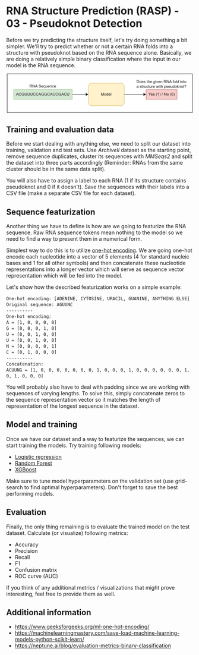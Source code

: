 # RNA Structure Prediction (RASP) - 03 - Pseudoknot Detection

Before we try predicting the structure itself, let's try doing something a bit simpler. We'll try to predict whether or not a certain RNA folds into a structure with pseudoknot based on the RNA sequence alone. Basically, we are doing a relatively simple binary classification where the input in our model is the RNA sequence.

<p align="center">
 <img src="../imgs/pknot_detect.png" width="500">
</p>

## Training and evaluation data
Before we start dealing with anything else, we need to split our dataset into training, validation and test sets. Use _ArchiveII_ dataset as the starting point, remove sequence duplicates, cluster its sequences with _MMSeqs2_ and split the dataset into three parts accordingly (Reminder: RNAs from the same cluster should be in the same data split).

You will also have to assign a label to each RNA (1 if its structure contains pseudoknot and 0 if it doesn't). Save the sequences with their labels into a CSV file (make a separate CSV file for each dataset).

## Sequence featurization
Another thing we have to define is how are we going to featurize the RNA sequence. Raw RNA sequence tokens mean nothing to the model so we need to find a way to present them in a numerical form.

Simplest way to do this is to utilize [one-hot encoding](https://en.wikipedia.org/wiki/One-hot). We are going one-hot encode each nucleotide into a vector of 5 elements (4 for standard nucleic bases and 1 for all other symbols) and then concatenate these nucleotide representations into a longer vector which will serve as sequence vector representation which will be fed into the model.

Let's show how the described featurization works on a simple example:
```
One-hot encoding: [ADENINE, CYTOSINE, URACIL, GUANINE, ANYTHING ELSE]
Original sequence: AGUUNC
----------
One-hot encoding:
A = [1, 0, 0, 0, 0]
G = [0, 0, 0, 1, 0]
U = [0, 0, 1, 0, 0]
U = [0, 0, 1, 0, 0]
N = [0, 0, 0, 0, 1]
C = [0, 1, 0, 0, 0]
----------
Concatenation:
ACUUNG = [1, 0, 0, 0, 0, 0, 0, 0, 1, 0, 0, 0, 1, 0, 0, 0, 0, 0, 0, 1, 0, 1, 0, 0, 0]
```

You will probably also have to deal with padding since we are working with sequences of varying lengths. To solve this, simply concatenate zeros to the sequence representation vector so it matches the length of representation of the longest sequence in the dataset.

## Model and training
Once we have our dataset and a way to featurize the sequences, we can start training the models. Try training following models:
- [Logistic regression](https://scikit-learn.org/stable/modules/generated/sklearn.linear_model.LogisticRegression.html)
- [Random Forest](https://scikit-learn.org/stable/modules/generated/sklearn.ensemble.RandomForestClassifier.html)
- [XGBoost](https://xgboost.readthedocs.io/en/stable/)

Make sure to tune model hyperparameters on the validation set (use grid-search to find optimal hyperparameters). Don't forget to save the best performing models.

## Evaluation
Finally, the only thing remaining is to evaluate the trained model on the test dataset. Calculate (or visualize) following metrics:
- Accuracy
- Precision
- Recall
- F1
- Confusion matrix
- ROC curve (AUC)

If you think of any additional metrics / visualizations that might prove interesting, feel free to provide them as well.

## Additional information
- https://www.geeksforgeeks.org/ml-one-hot-encoding/
- https://machinelearningmastery.com/save-load-machine-learning-models-python-scikit-learn/
- https://neptune.ai/blog/evaluation-metrics-binary-classification
